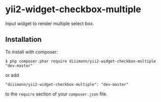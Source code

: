 # yii2-widget-checkbox-multiple
Input widget to render multiple select box.

## Installation

To install with composer:

```
$ php composer.phar require diiimonn/yii2-widget-checkbox-multiple "dev-master"
```

or add

```
"diiimonn/yii2-widget-checkbox-multiple": "dev-master"
```

to the ```require``` section of your `composer.json` file.
